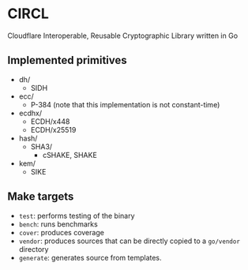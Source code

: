 # CIRCL

Cloudflare Interoperable, Reusable Cryptographic Library written in Go

## Implemented primitives
* dh/
    - SIDH
* ecc/
    - P-384 (note that this implementation is not constant-time)
* ecdhx/
    - ECDH/x448
    - ECDH/x25519
* hash/
    - SHA3/
        * cSHAKE, SHAKE
* kem/
    - SIKE

## Make targets

* ``test``: performs testing of the binary
* ``bench``: runs benchmarks
* ``cover``: produces coverage
* ``vendor``: produces sources that can be directly copied to a ``go/vendor`` directory
* ``generate``: generates source from templates.